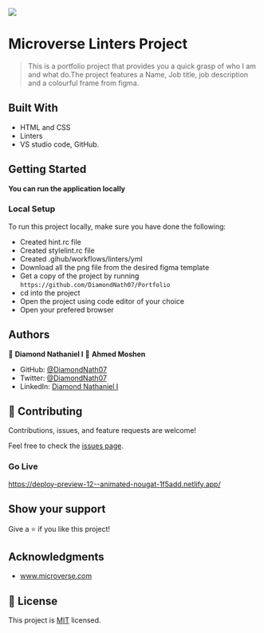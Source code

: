 ![](https://img.shields.io/badge/Microverse-blueviolet)

# Microverse Linters Project

> This is a portfolio project that provides you a quick grasp of who I am and what do.The project features a Name, Job title, job description and a colourful frame from figma.

## Built With

- HTML and CSS
- Linters
- VS studio code, GitHub.

## Getting Started

**You can run the application locally**

### Local Setup

To run this project locally, make sure you have done the following:

- Created hint.rc file
- Created stylelint.rc file
- Created .gihub/workflows/linters/yml
- Download all the png file from the desired figma template
- Get a copy of the project by running `https://github.com/DiamondNath07/Portfolio`
- cd into the project
- Open the project using code editor of your choice
- Open your prefered browser

## Authors

👤 **Diamond Nathaniel I**
👤 **Ahmed Moshen**

- GitHub: [@DiamondNath07](https://github.com/DiamondNath07)
- Twitter: [@DiamondNath07](https://twitter.com/@diamondNath07)
- LinkedIn: [Diamond Nathaniel I](https://linkedin.com/in/diamond-nathaniel-6b664b245)

## 🤝 Contributing

Contributions, issues, and feature requests are welcome!

Feel free to check the [issues page](https://github.com/DiamondNath07/Portfolio/issues).

### Go Live
https://deploy-preview-12--animated-nougat-1f5add.netlify.app/

## Show your support

Give a ⭐️ if you like this project!

## Acknowledgments

- www.microverse.com

## 📝 License

This project is [MIT](./LICENSE) licensed.
